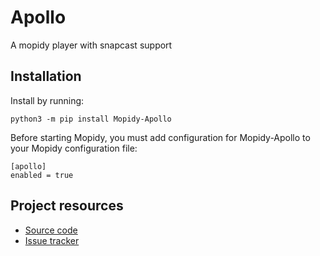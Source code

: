 # Apollo

A mopidy player with snapcast support

## Installation

Install by running:

```
python3 -m pip install Mopidy-Apollo
```

Before starting Mopidy, you must add configuration for Mopidy-Apollo to your Mopidy configuration file:

```
[apollo]
enabled = true
```

## Project resources

* [Source code](https://github.com/cristianpb/apollo)
* [Issue tracker](https://github.com/cristianpb/apollo/issues)
